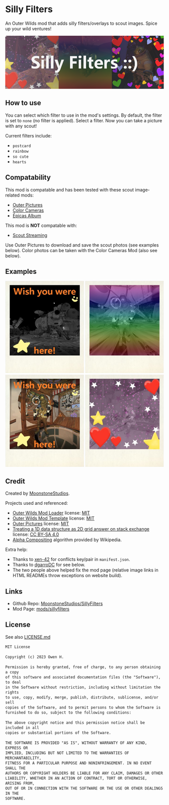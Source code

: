 # Silly Filters
An Outer Wilds mod that adds silly filters/overlays to scout images.
Spice up your wild ventures!

![Thumbnail for the mod.](https://github.com/MoonstoneStudios/SillyFilters/blob/main/Images/thumbnail.png)

## How to use
You can select which filter to use in the mod's settings. By default, the filter is set to `none` (no filter is applied).
Select a filter. Now you can take a picture with any scout!

Current filters include:
- `postcard`
- `rainbow`
- `so cute`
- `hearts`

## Compatability
This mod is compatable and has been tested with these scout image-related mods:
- [Outer Pictures](https://outerwildsmods.com/mods/outerpictures/)
- [Color Cameras](https://outerwildsmods.com/mods/colorcameras/)
- [Épicas Album](https://outerwildsmods.com/mods/picasalbum/)


This mod is **NOT** compatable with:
- [Scout Streaming](https://outerwildsmods.com/mods/scoutstreaming/)

Use Outer Pictures to download and save the scout photos (see examples below). Color photos can be taken with the Color Cameras Mod (also see below).

## Examples
![A collection of examples images.](https://github.com/MoonstoneStudios/SillyFilters/blob/main/Images/example%20images.png)

## Credit
Created by [MoonstoneStudios](https://github.com/MoonstoneStudios). 

Projects used and referenced:
- [Outer Wilds Mod Loader](https://github.com/ow-mods/owml) license: [MIT](https://github.com/ow-mods/owml/blob/e308381541bfe799fb4c8a401fee54bc5e2f9153/LICENSE)
- [Outer Wilds Mod Template](https://github.com/ow-mods/ow-mod-template) license: [MIT](https://github.com/ow-mods/ow-mod-template/blob/c1d95b11a3415b7f141482c9199890745cd63e77/LICENSE)
- [Outer Pictures](https://github.com/Pau318/OuterPictures) license: [MIT](https://github.com/Pau318/OuterPictures/blob/d45bb855cdb11c8f6a9ab834b16c89e634021f52/LICENSE)
- [Treating a 1D data structure as 2D grid answer on stack exchange](https://softwareengineering.stackexchange.com/a/212813) license: [CC BY-SA 4.0](https://creativecommons.org/licenses/by-sa/4.0/)
- [Alpha Compositing](https://en.wikipedia.org/wiki/Alpha_compositing) algorithm provided by Wikipedia.


Extra help:
- Thanks to [xen-42](https://github.com/xen-42) for conflicts key/pair in `manifest.json`.
- Thanks to [dgarroDC](https://github.com/dgarroDC) for see below.
- The two people above helped fix the mod page (relative image links in HTML READMEs throw exceptions on website build).

## Links
- Github Repo: [MoonstoneStudios/SillyFilters](https://github.com/MoonstoneStudios/SillyFilters)
- Mod Page: [mods/sillyfilters](https://outerwildsmods.com/mods/sillyfilters/)

## License
See also [LICENSE.md](https://github.com/MoonstoneStudios/SillyFilters/blob/a5a23ddc7d0d9852c348045edbbc974e66b9f5e0/LICENSE.md)

```
MIT License

Copyright (c) 2023 Owen H.

Permission is hereby granted, free of charge, to any person obtaining a copy
of this software and associated documentation files (the "Software"), to deal
in the Software without restriction, including without limitation the rights
to use, copy, modify, merge, publish, distribute, sublicense, and/or sell
copies of the Software, and to permit persons to whom the Software is
furnished to do so, subject to the following conditions:

The above copyright notice and this permission notice shall be included in all
copies or substantial portions of the Software.

THE SOFTWARE IS PROVIDED "AS IS", WITHOUT WARRANTY OF ANY KIND, EXPRESS OR
IMPLIED, INCLUDING BUT NOT LIMITED TO THE WARRANTIES OF MERCHANTABILITY,
FITNESS FOR A PARTICULAR PURPOSE AND NONINFRINGEMENT. IN NO EVENT SHALL THE
AUTHORS OR COPYRIGHT HOLDERS BE LIABLE FOR ANY CLAIM, DAMAGES OR OTHER
LIABILITY, WHETHER IN AN ACTION OF CONTRACT, TORT OR OTHERWISE, ARISING FROM,
OUT OF OR IN CONNECTION WITH THE SOFTWARE OR THE USE OR OTHER DEALINGS IN THE
SOFTWARE.
```